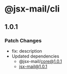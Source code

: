 # @jsx-mail/cli

## 1.0.1

### Patch Changes

- fix: description
- Updated dependencies
  - @jsx-mail/core@1.0.1
  - jsx-mail@1.0.1
